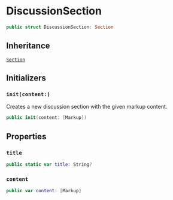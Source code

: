 # DiscussionSection

``` swift
public struct DiscussionSection: Section 
```

## Inheritance

[`Section`](/Section)

## Initializers

### `init(content:)`

Creates a new discussion section with the given markup content.

``` swift
public init(content: [Markup]) 
```

## Properties

### `title`

``` swift
public static var title: String? 
```

### `content`

``` swift
public var content: [Markup]
```
